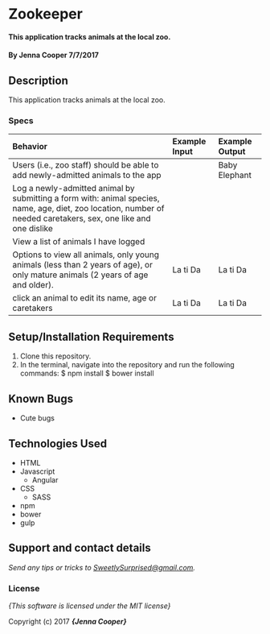 # Zookeeper

#### This application tracks animals at the local zoo.

#### By **Jenna Cooper** 7/7/2017

## Description

This application tracks animals at the local zoo.

### Specs
| Behavior | Example Input | Example Output |
| :-------------     | :------------- | :------------- |
| Users (i.e., zoo staff) should be able to add newly-admitted animals to the app |  | Baby Elephant |
| Log a newly-admitted animal by submitting a form with: animal species, name, age, diet, zoo location, number of needed caretakers, sex, one like and one dislike |  |  |
| View a list of animals I have logged |  |  |
| Options to view all animals, only young animals (less than 2 years of age), or only mature animals (2 years of age and older). | La ti Da | La ti Da |
| click an animal to edit its name, age or caretakers | La ti Da | La ti Da |


## Setup/Installation Requirements
1. Clone this repository.
2. In the terminal, navigate into the repository and run the following commands:
  $ npm install
  $ bower install


## Known Bugs
* Cute bugs

## Technologies Used

* HTML
* Javascript
  * Angular
* CSS
  * SASS
* npm
* bower
* gulp


## Support and contact details

_Send any tips or tricks to SweetlySurprised@gmail.com._

### License

*{This software is licensed under the MIT license}*

Copyright (c) 2017 **_{Jenna Cooper}_**
